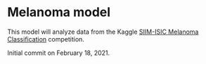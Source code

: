 # Melanoma model
This model will analyze data from the Kaggle [SIIM-ISIC Melanoma Classification](https://www.kaggle.com/c/siim-isic-melanoma-classification) competition.

Initial commit on February 18, 2021.